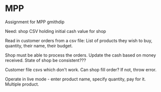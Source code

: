 # MPP
Assignment for MPP gmithdip

Need: 
shop CSV holding initial cash value for shop

Read in customer orders from a csv file:
List of products they wish to buy, quantity, their name, their budget.

Shop must be able to process the orders.
Update the cash based on money received.
State of shop be consistent???

Customer file csvs which don't work.
Can shop fill order? If not, throw error.

Operate in live mode - enter product name, specify quantity, pay for it.
Multiple product.
